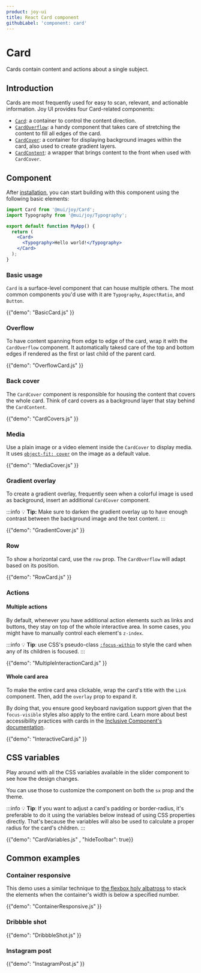```yaml
---
product: joy-ui
title: React Card component
githubLabel: 'component: card'
---
```


# Card

<p class="description">Cards contain content and actions about a single subject.</p>

## Introduction

Cards are most frequently used for easy to scan, relevant, and actionable information.
Joy UI provides four Card-related components:

- [`Card`](#basic): a container to control the content direction.
- [`CardOverflow`](#overflow): a handy component that takes care of stretching the content to fill all edges of the card.
- [`CardCover`](#back-cover): a container for displaying background images within the card, also used to create gradient layers.
- [`CardContent`](#back-cover): a wrapper that brings content to the front when used with `CardCover`.

## Component

After [installation](/joy-ui/getting-started/installation), you can start building with this component using the following basic elements:

```jsx
import Card from '@mui/joy/Card';
import Typography from '@mui/joy/Typography';

export default function MyApp() {
  return (
    <Card>
      <Typography>Hello world!</Typography>
    </Card>
  );
}
```

### Basic usage

`Card` is a surface-level component that can house multiple others.
The most common components you'd use with it are `Typography`, `AspectRatio`, and `Button`.

{{"demo": "BasicCard.js" }}

### Overflow

To have content spanning from edge to edge of the card, wrap it with the `CardOverflow` component.
It automatically takesd care of the top and bottom edges if rendered as the first or last child of the parent card.

{{"demo": "OverflowCard.js" }}

### Back cover

The `CardCover` component is responsible for housing the content that covers the whole card.
Think of card covers as a background layer that stay behind the `CardContent`.

{{"demo": "CardCovers.js" }}

### Media

Use a plain image or a video element inside the `CardCover` to display media.
It uses [`object-fit: cover`](https://developer.mozilla.org/en-US/docs/Web/CSS/object-fit) on the image as a default value.

{{"demo": "MediaCover.js" }}

### Gradient overlay

To create a gradient overlay, frequently seen when a colorful image is used as background, insert an additional `CardCover` component.

:::info
💡 **Tip:** Make sure to darken the gradient overlay up to have enough contrast between the background image and the text content.
:::

{{"demo": "GradientCover.js" }}

### Row

To show a horizontal card, use the `row` prop.
The `CardOverflow` will adapt based on its position.

{{"demo": "RowCard.js" }}

### Actions

#### Multiple actions

By default, whenever you have additional action elements such as links and buttons, they stay on top of the whole interactive area.
In some cases, you might have to manually control each element's `z-index`.

:::info
💡 **Tip**: use CSS's pseudo-class [`:focus-within`](https://developer.mozilla.org/en-US/docs/Web/CSS/:focus-within) to style the card when any of its children is focused.
:::

{{"demo": "MultipleInteractionCard.js" }}

#### Whole card area

To make the entire card area clickable, wrap the card's title with the `Link` component.
Then, add the `overlay` prop to expand it.

By doing that, you ensure good keyboard navigation support given that the `focus-visible` styles also apply to the entire card.
Learn more about best accessibility practices with cards in the [Inclusive Component's documentation](https://inclusive-components.design/cards/).

{{"demo": "InteractiveCard.js" }}

## CSS variables

Play around with all the CSS variables available in the slider component to see how the design changes.

You can use those to customize the component on both the `sx` prop and the theme.

:::info
💡 **Tip**: If you want to adjust a card's padding or border-radius, it's preferable to do it using the variables below instead of using CSS properties directly.
That's because the variables will also be used to calculate a proper radius for the card's children.
:::

{{"demo": "CardVariables.js" , "hideToolbar": true}}

## Common examples

### Container responsive

This demo uses a similar technique to [the flexbox holy albatross](https://heydonworks.com/article/the-flexbox-holy-albatross/) to stack the elements when the container's width is below a specified number.

{{"demo": "ContainerResponsive.js" }}

### Dribbble shot

{{"demo": "DribbbleShot.js" }}

### Instagram post

{{"demo": "InstagramPost.js" }}
